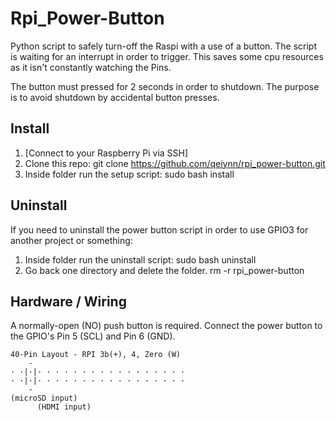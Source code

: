 # Rpi_Power-Button

Python script to safely turn-off the Raspi with a use of a button. The script is waiting for an interrupt in order to trigger. This saves some cpu resources as it isn't constantly watching the Pins.

The button must pressed for 2 seconds in order to shutdown. The purpose is to avoid shutdown by accidental button presses.

## Install

1. [Connect to your Raspberry Pi via SSH]
2. Clone this repo: git clone https://github.com/qeiynn/rpi_power-button.git
3. Inside folder run the setup script: sudo bash install

## Uninstall

If you need to uninstall the power button script in order to use GPIO3 for another project or something:

1. Inside folder run the uninstall script: sudo bash uninstall
2. Go back one directory and delete the folder. rm -r rpi_power-button 

## Hardware / Wiring

A normally-open (NO) push button is required.
Connect the power button to the GPIO's Pin 5 (SCL) and Pin 6 (GND).

```
40-Pin Layout - RPI 3b(+), 4, Zero (W)
    -        
· ·|·|· · · · · · · · · · · · · · · · · 
· ·|·|· · · · · · · · · · · · · · · · · 
    -       
(microSD input)
      (HDMI input)
```
